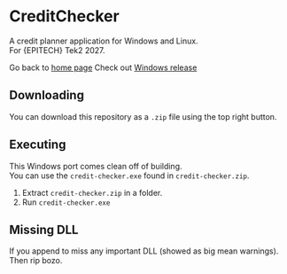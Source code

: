 # CreditChecker
A credit planner application for Windows and Linux.\
For {EPITECH} Tek2 2027.

Go back to [home page](https://github.com/ThibaultLonguepee/CreditChecker/)
Check out [Windows release](https://github.com/ThibaultLonguepee/CreditChecker/tree/windows_release)

## Downloading
You can download this repository as a `.zip` file using the top right button.

## Executing
This Windows port comes clean off of building.\
You can use the `credit-checker.exe` found in `credit-checker.zip`.

1) Extract `credit-checker.zip` in a folder.
2) Run `credit-checker.exe`

## Missing DLL
If you append to miss any important DLL (showed as big mean warnings).\
Then rip bozo.